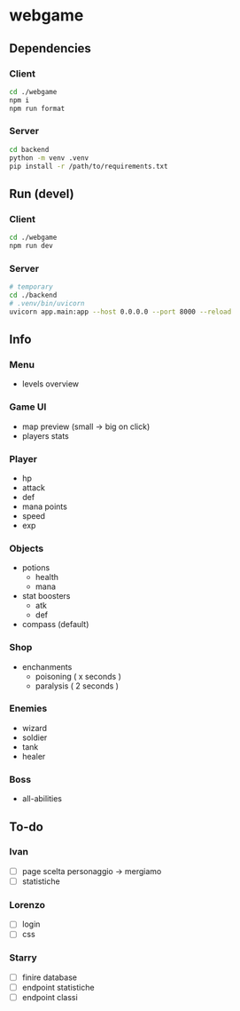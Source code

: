 # webgame

## Dependencies

### Client

```sh
cd ./webgame
npm i
npm run format
```

### Server

```sh
cd backend
python -m venv .venv
pip install -r /path/to/requirements.txt
```

## Run (devel)

### Client

```sh
cd ./webgame
npm run dev
```

### Server

```sh
# temporary
cd ./backend
# .venv/bin/uvicorn
uvicorn app.main:app --host 0.0.0.0 --port 8000 --reload
```

## Info

### Menu

- levels overview

### Game UI

- map preview (small -> big on click)
- players stats

### Player

- hp
- attack
- def
- mana points
- speed
- exp
  
### Objects

- potions
  - health
  - mana
- stat boosters
  - atk
  - def
- compass (default)

### Shop

- enchanments
  - poisoning ( x seconds )
  - paralysis ( 2 seconds )

### Enemies

- wizard
- soldier
- tank
- healer

### Boss

- all-abilities

## To-do

### Ivan

- [ ] page scelta personaggio -> mergiamo
- [ ] statistiche

### Lorenzo

- [ ] login
- [ ] css

### Starry

- [ ] finire database
- [ ] endpoint statistiche
- [ ] endpoint classi

